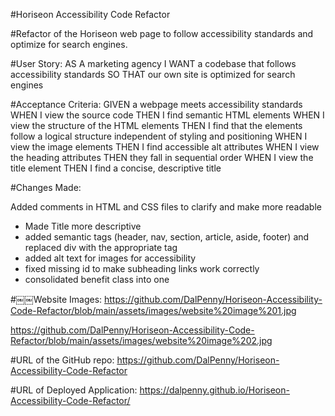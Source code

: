 #Horiseon Accessibility Code Refactor 

#Refactor of the Horiseon web page to follow accessibility standards and optimize for search engines.

#User Story:
AS A marketing agency
I WANT a codebase that follows accessibility standards 
SO THAT our own site is optimized for search engines

#Acceptance Criteria:
GIVEN a webpage meets accessibility standards
WHEN I view the source code
THEN I find semantic HTML elements
WHEN I view the structure of the HTML elements
THEN I find that the elements follow a logical structure independent of styling and positioning
WHEN I view the image elements
THEN I find accessible alt attributes
WHEN I view the heading attributes
THEN they fall in sequential order
WHEN I view the title element
THEN I find a concise, descriptive title

#Changes Made:

Added comments in HTML and CSS files to clarify and make more readable 

* Made Title more descriptive 
* added semantic tags (header, nav, section, article, aside, footer) and replaced div with the appropriate tag
* added alt text for images for accessibility 
* fixed missing id to make subheading links work correctly
* consolidated benefit class into one 

#￼￼Website Images:
https://github.com/DalPenny/Horiseon-Accessibility-Code-Refactor/blob/main/assets/images/website%20image%201.jpg

https://github.com/DalPenny/Horiseon-Accessibility-Code-Refactor/blob/main/assets/images/website%20image%202.jpg

#URL of the GitHub repo: https://github.com/DalPenny/Horiseon-Accessibility-Code-Refactor 

#URL of Deployed Application: https://dalpenny.github.io/Horiseon-Accessibility-Code-Refactor/


